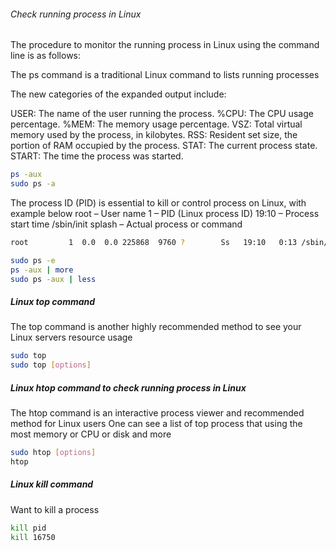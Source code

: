 

###### Check running process in Linux

The procedure to monitor the running process in Linux using the command line is as follows:

The ps command is a traditional Linux command to lists running processes

The new categories of the expanded output include:

USER: The name of the user running the process.
%CPU: The CPU usage percentage.
%MEM: The memory usage percentage.
VSZ: Total virtual memory used by the process, in kilobytes.
RSS: Resident set size, the portion of RAM occupied by the process.
STAT: The current process state.
START: The time the process was started.

``````sh
ps -aux
sudo ps -a

``````
The process ID (PID) is essential to kill or control process on Linux, with example below
root – User name
1 – PID (Linux process ID)
19:10 – Process start time
/sbin/init splash – Actual process or command
``````sh
root         1  0.0  0.0 225868  9760 ?        Ss   19:10   0:13 /sbin/init splash
``````

``````sh
sudo ps -e
ps -aux | more
sudo ps -aux | less
``````
##### Linux top command
The top command is another highly recommended method to see your Linux servers resource usage

``````sh
sudo top
sudo top [options]

``````
##### Linux htop command to check running process in Linux
The htop command is an interactive process viewer and recommended method for Linux users
One can see a list of top process that using the most memory or CPU or disk and more
``````sh
sudo htop [options]
htop
``````
##### Linux kill command
Want to kill a process
``````sh
kill pid
kill 16750
``````
``````sh

``````
``````sh

``````